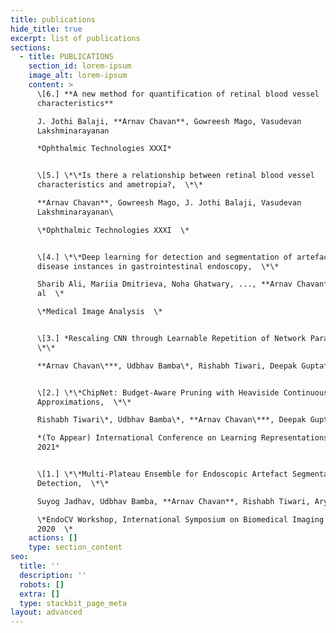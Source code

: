 ```yaml
---
title: publications
hide_title: true
excerpt: list of publications
sections:
  - title: PUBLICATIONS
    section_id: lorem-ipsum
    image_alt: lorem-ipsum
    content: >
      \[6.] **A new method for quantification of retinal blood vessel
      characteristics** 

      J. Jothi Balaji, **Arnav Chavan**, Gowreesh Mago, Vasudevan
      Lakshminarayanan

      *Ophthalmic Technologies XXXI* 


      \[5.] \*\*Is there a relationship between retinal blood vessel
      characteristics and ametropia?,  \*\*

      **Arnav Chavan**, Gowreesh Mago, J. Jothi Balaji, Vasudevan
      Lakshminarayanan\

      \*Ophthalmic Technologies XXXI  \*


      \[4.] \*\*Deep learning for detection and segmentation of artefact and
      disease instances in gastrointestinal endoscopy,  \*\*

      Sharib Ali, Mariia Dmitrieva, Noha Ghatwary, ..., **Arnav Chavan** \*Et
      al  \*

      \*Medical Image Analysis  \*


      \[3.] *Rescaling CNN through Learnable Repetition of Network Parameters, 
      \*\*

      **Arnav Chavan\***, Udbhav Bamba\*, Rishabh Tiwari, Deepak Gupta*


      \[2.] \*\*ChipNet: Budget-Aware Pruning with Heaviside Continuous
      Approximations,  \*\*

      Rishabh Tiwari\*, Udbhav Bamba\*, **Arnav Chavan\***, Deepak Gupta\*\

      *(To Appear) International Conference on Learning Representations (ICLR)
      2021*


      \[1.] \*\*Multi-Plateau Ensemble for Endoscopic Artefact Segmentation and
      Detection,  \*\*

      Suyog Jadhav, Udbhav Bamba, **Arnav Chavan**, Rishabh Tiwari, Aryan Raj\

      \*EndoCV Workshop, International Symposium on Biomedical Imaging (ISBI)
      2020  \*
    actions: []
    type: section_content
seo:
  title: ''
  description: ''
  robots: []
  extra: []
  type: stackbit_page_meta
layout: advanced
---
```

